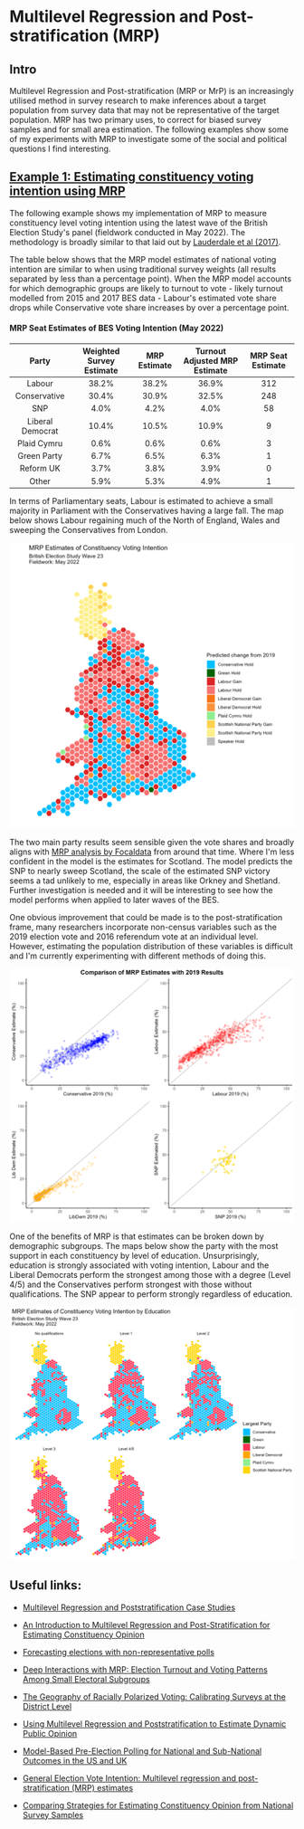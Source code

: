# Multilevel Regression and Post-stratification (MRP)

## Intro

Multilevel Regression and Post-stratification (MRP or MrP) is an increasingly utilised method in survey research to make inferences about a target population from survey data that may not be representative of the target population. MRP has two primary uses, to correct for biased survey samples and for small area estimation. The following examples show some of my experiments with MRP to investigate some of the social and political questions I find interesting.

## [Example 1: Estimating constituency voting intention using MRP](https://github.com/hymeram/mrp/tree/main/1.voting_intention)

The following example shows my implementation of MRP to measure constituency level voting intention using the latest wave of the British Election Study's panel (fieldwork conducted in May 2022). The methodology is broadly similar to that laid out by [Lauderdale et al (2017)](https://benjaminlauderdale.net/files/papers/mrp-polling-paper.pdf).

The table below shows that the MRP model estimates of national voting intention are similar to when using traditional survey weights (all results separated by less than a percentage point). When the MRP model accounts for which demographic groups are likely to turnout to vote - likely turnout modelled from 2015 and 2017 BES data - Labour's estimated vote share drops while Conservative vote share increases by over a percentage point.

#### MRP Seat Estimates of BES Voting Intention (May 2022)

|      Party       | Weighted Survey Estimate | MRP Estimate | Turnout Adjusted MRP Estimate | MRP Seat Estimate |
|:------------:|:------------:|:------------:|:---------------:|:------------:|
|      Labour      |          38.2%           |    38.2%     |             36.9%             |        312        |
|   Conservative   |          30.4%           |    30.9%     |             32.5%             |        248        |
|       SNP        |           4.0%           |     4.2%     |             4.0%              |        58         |
| Liberal Democrat |          10.4%           |    10.5%     |             10.9%             |         9         |
|   Plaid Cymru    |           0.6%           |     0.6%     |             0.6%              |         3         |
|   Green Party    |           6.7%           |     6.5%     |             6.3%              |         1         |
|    Reform UK     |           3.7%           |     3.8%     |             3.9%              |         0         |
|      Other       |           5.9%           |     5.3%     |             4.9%              |         1         |

In terms of Parliamentary seats, Labour is estimated to achieve a small majority in Parliament with the Conservatives having a large fall. The map below shows Labour regaining much of the North of England, Wales and sweeping the Conservatives from London.

![](1.voting_intention/Maps/MPR_result_map.png)

The two main party results seem sensible given the vote shares and broadly aligns with [MRP analysis by Focaldata](https://www.bestforbritain.org/may_2022_mrp_analysis) from around that time. Where I'm less confident in the model is the estimates for Scotland. The model predicts the SNP to nearly sweep Scotland, the scale of the estimated SNP victory seems a tad unlikely to me, especially in areas like Orkney and Shetland. Further investigation is needed and it will be interesting to see how the model performs when applied to later waves of the BES.

One obvious improvement that could be made is to the post-stratification frame, many researchers incorporate non-census variables such as the 2019 election vote and 2016 referendum vote at an individual level. However, estimating the population distribution of these variables is difficult and I'm currently experimenting with different methods of doing this.

![](1.voting_intention/Maps/2019_comparison.png)

One of the benefits of MRP is that estimates can be broken down by demographic subgroups. The maps below show the party with the most support in each constituency by level of education. Unsurprisingly, education is strongly associated with voting intention, Labour and the Liberal Democrats perform the strongest among those with a degree (Level 4/5) and the Conservatives perform strongest with those without qualifications. The SNP appear to perform strongly regardless of education.

![](1.voting_intention/Maps/MPR_result_map_by_edu.png)

## Useful links:

-   [Multilevel Regression and Poststratification Case Studies](https://bookdown.org/jl5522/MRP-case-studies/)

-   [An Introduction to Multilevel Regression and Post-Stratification for Estimating Constituency Opinion](https://journals.sagepub.com/doi/10.1177/1478929919864773)

-   [Forecasting elections with non-representative polls](https://www.microsoft.com/en-us/research/wp-content/uploads/2016/04/forecasting-with-nonrepresentative-polls.pdf)

-   [Deep Interactions with MRP: Election Turnout and Voting Patterns Among Small Electoral Subgroups](http://www.stat.columbia.edu/~gelman/research/published/misterp.pdf)

-   [The Geography of Racially Polarized Voting: Calibrating Surveys at the District Level](https://osf.io/mk9e6/)

-   [Using Multilevel Regression and Poststratification to Estimate Dynamic Public Opinion](http://www.stat.columbia.edu/~gelman/research/unpublished/MRT(1).pdf)

-   [Model-Based Pre-Election Polling for National and Sub-National Outcomes in the US and UK](https://benjaminlauderdale.net/files/papers/mrp-polling-paper.pdf)

-   [General Election Vote Intention: Multilevel regression and post-stratification (MRP) estimates](https://www.opinium.com/wp-content/uploads/2022/10/MRP_Tables_2022.pdf)

-   [Comparing Strategies for Estimating Constituency Opinion from National Survey Samples](https://www.cambridge.org/core/journals/political-science-research-and-methods/article/comparing-strategies-for-estimating-constituency-opinion-from-national-survey-samples/60701055350642BFA9BD5FF6EE469BC2#article)
